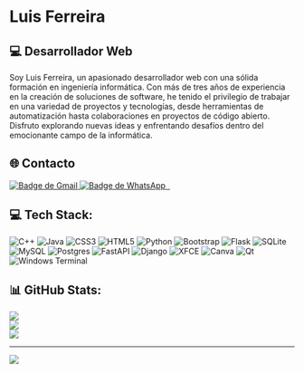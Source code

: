 # Luis Ferreira 

## 💻 Desarrollador Web

Soy Luis Ferreira, un apasionado desarrollador web con una sólida formación en ingeniería informática. Con más de tres años de experiencia en la creación de soluciones de software, he tenido el privilegio de trabajar en una variedad de proyectos y tecnologías, desde herramientas de automatización hasta colaboraciones en proyectos de código abierto. Disfruto explorando nuevas ideas y enfrentando desafíos dentro del emocionante campo de la informática.


## 🌐  Contacto

<p align="left">
        <a href="mailto:devluisferreirafranco@gmail.com">
            <img src="https://img.shields.io/badge/Gmail-D14836?style=for-the-badge&logo=gmail&logoColor=white" alt="Badge de Gmail">
        </a>
        <a href="https://wa.me/+595982971037">
            <img src="https://img.shields.io/badge/WhatsApp-25D366?style=for-the-badge&logo=whatsapp&logoColor=white" alt="Badge de WhatsApp">
        </a>
        <a href="https://github.com/DevLuisFF">
            <img src=" 	https://img.shields.io/badge/GitHub-100000?style=for-the-badge&logo=github&logoColor=white" alt="">
        </a>
        <a href="https://github.com/DevLuisFF">
            <img src=" 	https://img.shields.io/badge/GitHub-100000?style=for-the-badge&logo=github&logoColor=white" alt="">
        </a>
    </p>


## 💻 Tech Stack:
![C++](https://img.shields.io/badge/c++-%2300599C.svg?style=for-the-badge&logo=c%2B%2B&logoColor=white) ![Java](https://img.shields.io/badge/java-%23ED8B00.svg?style=for-the-badge&logo=openjdk&logoColor=white) ![CSS3](https://img.shields.io/badge/css3-%231572B6.svg?style=for-the-badge&logo=css3&logoColor=white) ![HTML5](https://img.shields.io/badge/html5-%23E34F26.svg?style=for-the-badge&logo=html5&logoColor=white) ![Python](https://img.shields.io/badge/python-3670A0?style=for-the-badge&logo=python&logoColor=ffdd54) ![Bootstrap](https://img.shields.io/badge/bootstrap-%238511FA.svg?style=for-the-badge&logo=bootstrap&logoColor=white) ![Flask](https://img.shields.io/badge/flask-%23000.svg?style=for-the-badge&logo=flask&logoColor=white) ![SQLite](https://img.shields.io/badge/sqlite-%2307405e.svg?style=for-the-badge&logo=sqlite&logoColor=white) ![MySQL](https://img.shields.io/badge/mysql-%2300000f.svg?style=for-the-badge&logo=mysql&logoColor=white) ![Postgres](https://img.shields.io/badge/postgres-%23316192.svg?style=for-the-badge&logo=postgresql&logoColor=white) ![FastAPI](https://img.shields.io/badge/FastAPI-005571?style=for-the-badge&logo=fastapi) ![Django](https://img.shields.io/badge/django-%23092E20.svg?style=for-the-badge&logo=django&logoColor=white) ![XFCE](https://img.shields.io/badge/XFCE-%232284F2.svg?style=for-the-badge&logo=xfce&logoColor=white) ![Canva](https://img.shields.io/badge/Canva-%2300C4CC.svg?style=for-the-badge&logo=Canva&logoColor=white) ![Qt](https://img.shields.io/badge/Qt-%23217346.svg?style=for-the-badge&logo=Qt&logoColor=white) ![Windows Terminal](https://img.shields.io/badge/Windows%20Terminal-%234D4D4D.svg?style=for-the-badge&logo=windows-terminal&logoColor=white)
## 📊 GitHub Stats:
![](https://github-readme-stats.vercel.app/api?username=DevLuisFF&theme=dark&hide_border=true&include_all_commits=true&count_private=false)<br/>
![](https://github-readme-streak-stats.herokuapp.com/?user=DevLuisFF&theme=dark&hide_border=true)<br/>
![](https://github-readme-stats.vercel.app/api/top-langs/?username=DevLuisFF&theme=dark&hide_border=true&include_all_commits=true&count_private=false&layout=compact)

---
[![](https://visitcount.itsvg.in/api?id=DevLuisFF&icon=0&color=0)](https://visitcount.itsvg.in)

<!-- Proudly created with GPRM ( https://gprm.itsvg.in ) -->
